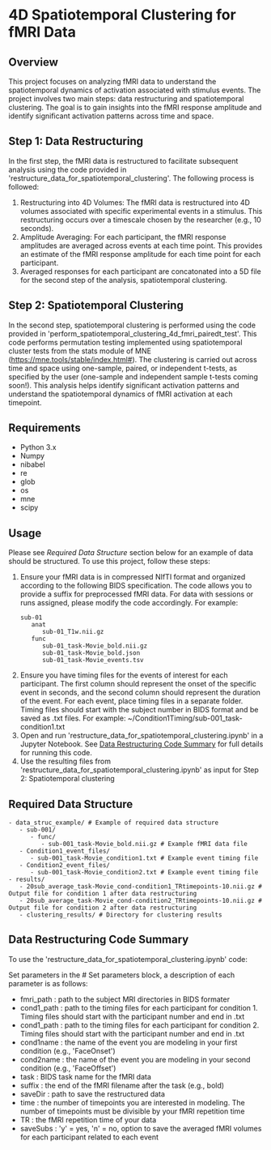 # 4D Spatiotemporal Clustering for fMRI Data

## Overview

This project focuses on analyzing fMRI data to understand the spatiotemporal dynamics of activation associated with stimulus events. The project involves two main steps: data restructuring and spatiotemporal clustering. The goal is to gain insights into the fMRI response amplitude and identify significant activation patterns across time and space.

## Step 1: Data Restructuring

In the first step, the fMRI data is restructured to facilitate subsequent analysis using the code provided in 'restructure_data_for_spatiotemporal_clustering'. The following process is followed:

1. Restructuring into 4D Volumes: The fMRI data is restructured into 4D volumes associated with specific experimental events in a stimulus. This restructuring occurs over a timescale chosen by the researcher (e.g., 10 seconds).
2. Amplitude Averaging: For each participant, the fMRI response amplitudes are averaged across events at each time point. This provides an estimate of the fMRI response amplitude for each time point for each participant.
3. Averaged responses for each participant are concatonated into a 5D file for the second step of the analysis, spatiotemporal clustering.

## Step 2: Spatiotemporal Clustering

In the second step, spatiotemporal clustering is performed using the code provided in 'perform_spatiotemporal_clustering_4d_fmri_pairedt_test'. This code performs permutation testing implemented using spatiotemporal cluster tests from the stats module of MNE (https://mne.tools/stable/index.html#). The clustering is carried out across time and space using one-sample, paired, or independent t-tests, as specified by the user (one-sample and independent sample t-tests coming soon!). This analysis helps identify significant activation patterns and understand the spatiotemporal dynamics of fMRI activation at each timepoint.

## Requirements

- Python 3.x
- Numpy
- nibabel
- re
- glob
- os
- mne
- scipy

## Usage

Please see *Required Data Structure* section below for an example of data should be structured. To use this project, follow these steps:
1. Ensure your fMRI data is in compressed NIfTI format and organized according to the following BIDS specification. The code allows you to provide a suffix for preprocessed fMRI data. For data with sessions or runs assigned, please modify the code accordingly. For example:
      ```
      sub-01
         anat
            sub-01_T1w.nii.gz
         func
            sub-01_task-Movie_bold.nii.gz
            sub-01_task-Movie_bold.json
            sub-01_task-Movie_events.tsv
     ```
2. Ensure you have timing files for the events of interest for each participant. The first column should represent the onset of the specific event in seconds, and the second column should represent the duration of the event. For each event, place timing files in a separate folder. Timing files should start with the subject number in BIDS format and be saved as .txt files. For example: ~/Condition1Timing/sub-001_task-condition1.txt
3. Open and run 'restructure_data_for_spatiotemporal_clustering.ipynb' in a Jupyter Notebook. See [Data Restructuring Code Summary](#data-restructuring-code-summary) for full details for running this code.
4. Use the resulting files from 'restructure_data_for_spatiotemporal_clustering.ipynb' as input for Step 2: Spatiotemporal clustering


## Required Data Structure

```
- data_struc_example/ # Example of required data structure
   - sub-001/
      - func/
         - sub-001_task-Movie_bold.nii.gz # Example fMRI data file
   - Condition1_event_files/
      - sub-001_task-Movie_condition1.txt # Example event timing file
   - Condition2_event_files/
      - sub-001_task-Movie_condition2.txt # Example event timing file
- results/
   - 20sub_average_task-Movie_cond-condition1_TRtimepoints-10.nii.gz # Output file for condition 1 after data restructuring
   - 20sub_average_task-Movie_cond-condition2_TRtimepoints-10.nii.gz # Output file for condition 2 after data restructuring
   - clustering_results/ # Directory for clustering results
```

## Data Restructuring Code Summary

To use the 'restructure_data_for_spatiotemporal_clustering.ipynb' code:

Set parameters in the # Set parameters block, a description of each parameter is as follows:
   - fmri_path : path to the subject MRI directories in BIDS formater
   - cond1_path : path to the timing files for each participant for condition 1. Timing files should start with the participant number and end in .txt
   - cond1_path : path to the timing files for each participant for condition 2. Timing files should start with the participant number and end in .txt
   - cond1name : the name of the event you are modeling in your first condition (e.g., 'FaceOnset')
   - cond2name : the name of the event you are modeling in your second condition (e.g., 'FaceOffset')
   - task : BIDS task name for the fMRI data
   - suffix : the end of the fMRI filename after the task (e.g., bold)
   - saveDir : path to save the restructured data
   - time : the number of timepoints you are interested in modeling. The number of timepoints must be divisible by your fMRI repetition time
   - TR : the fMRI repetition time of your data
   - saveSubs : 'y' = yes, 'n' = no, option to save the averaged fMRI volumes for each participant related to each event


